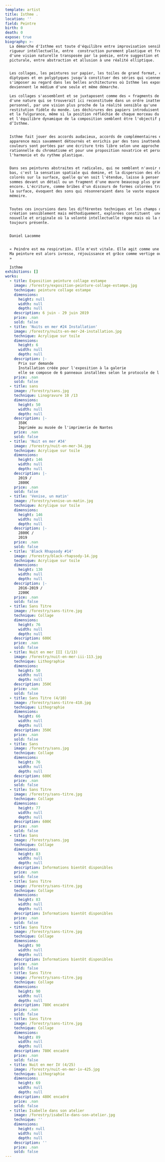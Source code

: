 ```yaml
---
template: artist
title: Isthme .
location: ''
field: Peintre
birth: 0
death: 0
expose: true
biography: >-
  La démarche d'Isthme est toute d'équilibre entre improvisation sensible et
  rigueur intellectuelle, entre  construction purement plastique et frémissement
  d'une vision naturelle transposée par la poésie, entre suggestion et évidence
  picturale, entre abstraction et allusion à une réalité elliptique.


  Les collages, les peintures sur papier, les toiles de grand format, conçues en
  diptyques et en polyptyques jusqu'à constituer des séries qui viennent
  s'imposer au regard dans les belles architectures où Isthme les expose,
  deviennent le médium d'une seule et même démarche.

  Les collages s'assemblent et se juxtaposent comme des « fragments de nature »,
  d'une nature qui se trouverait ici reconstituée dans un ordre inattendu et
  personnel, par une vision plus proche de la réalité sensible qu'une
  restitution fidèle du monde. Les déchirures des papiers introduisent le hasard
  et la fulgurance, même si la position réfléchie de chaque morceau du collage
  et l'équilibre dynamique de la composition semblent être l'objectif principal
  d’Isthme.


  Isthme fait jouer des accords audacieux, accords de complémentaires en
  apparence mais savamment détournés et enrichis par des tons inattendus. Les
  couleurs sont portées par une écriture très libre selon une approche assez
  rationnelle du chromatisme et pour une proposition novatrice et personnelle de
  l'harmonie et du rythme plastique.


  Dans ses peintures abstraites et radicales, qui ne semblent n'avoir ni haut ni
  bas, c'est la sensation spatiale qui domine, et la dispersion des éléments
  colorés sur la surface, quelle qu'en soit l'étendue, laisse à penser que nous
  sommes devant un détail ou un fragment d'une œuvre beaucoup plus grande
  encore. L'écriture, comme bribes d'un discours de formes colorées traversant
  la surface, évoquent des sons qui résonneraient dans le vaste espace de la
  mémoire.


  Toutes ces incursions dans les différentes techniques et les champs de
  création sensiblement mais méthodiquement, explorées constituent  une œuvre
  nouvelle et originale où la volonté intellectuelle règne mais où la main est
  toujours présente.


  Daniel Lacomme


  « Peindre est ma respiration. Elle m'est vitale. Elle agit comme une force ...
  Ma peinture est alors ivresse, réjouissance et grâce comme vertige ou torpeur.
  » 

  Isthme
exhibitions: []
works:
  - title: Exposition peinture collage estampe
    image: /forestry/exposition-peinture-collage-estampe.jpg
    technique: peinture collage estampe
    dimensions:
      height: null
      width: null
      depth: null
    description: 6 juin - 29 juin 2019
    price: .nan
    sold: false
  - title: 'Nuits en mer #24 Installation'
    image: /forestry/nuits-en-mer-24-installation.jpg
    technique: Acrylique sur toile
    dimensions:
      height: 6
      width: null
      depth: null
    description: |-
      Prix sur demande 
      Installation créée pour l'exposition à la galerie 
      elle se compose de 6 panneaux installées selon le protocole de l'artiste
    price: .nan
    sold: false
  - title: sans
    image: /forestry/sans.jpg
    technique: Linogravure 10 /13
    dimensions:
      height: 50
      width: null
      depth: null
    description: |-
      350€
      Imprimée au musée de l'imprimerie de Nantes
    price: .nan
    sold: false
  - title: 'Nuit en mer #34'
    image: /forestry/nuit-en-mer-34.jpg
    technique: Acrylique sur toile
    dimensions:
      height: 146
      width: null
      depth: null
    description: |-
      2019 /
      2800€
    price: .nan
    sold: false
  - title: 'Venise, un matin'
    image: /forestry/venise-un-matin.jpg
    technique: Acrylique sur toile
    dimensions:
      height: 146
      width: null
      depth: null
    description: |-
      2800€ /
      2019
    price: .nan
    sold: false
  - title: 'Black Rhapsody #14'
    image: /forestry/black-rhapsody-14.jpg
    technique: Acrylique sur toile
    dimensions:
      height: 130
      width: null
      depth: null
    description: |-
      2016-2019 /
      2200€
    price: .nan
    sold: false
  - title: Sans Titre
    image: /forestry/sans-titre.jpg
    technique: Collage
    dimensions:
      height: 76
      width: null
      depth: null
    description: 600€
    price: .nan
    sold: false
  - title: Nuit en mer III (1/13)
    image: /forestry/nuit-en-mer-iii-113.jpg
    technique: Lithographie
    dimensions:
      height: 50
      width: null
      depth: null
    description: 350€
    price: .nan
    sold: false
  - title: Sans Titre (4/10)
    image: /forestry/sans-titre-410.jpg
    technique: Lithographie
    dimensions:
      height: 66
      width: null
      depth: null
    description: 350€
    price: .nan
    sold: false
  - title: Sans
    image: /forestry/sans.jpg
    technique: Collage
    dimensions:
      height: 76
      width: null
      depth: null
    description: 600€
    price: .nan
    sold: false
  - title: Sans Titre
    image: /forestry/sans-titre.jpg
    technique: Collage
    dimensions:
      height: 77
      width: null
      depth: null
    description: 600€
    price: .nan
    sold: false
  - title: Sans
    image: /forestry/sans.jpg
    technique: Collage
    dimensions:
      height: 83
      width: null
      depth: null
    description: Informations bientôt disponibles
    price: .nan
    sold: false
  - title: Sans Titre
    image: /forestry/sans-titre.jpg
    technique: Collage
    dimensions:
      height: 83
      width: null
      depth: null
    description: Informations bientôt disponibles
    price: .nan
    sold: false
  - title: Sans Titre
    image: /forestry/sans-titre.jpg
    technique: Collage
    dimensions:
      height: 90
      width: null
      depth: null
    description: Informations bientôt disponibles
    price: .nan
    sold: false
  - title: Sans Titre
    image: /forestry/sans-titre.jpg
    technique: Collage
    dimensions:
      height: 90
      width: null
      depth: null
    description: 780€ encadré
    price: .nan
    sold: false
  - title: Sans Titre
    image: /forestry/sans-titre.jpg
    technique: Collage
    dimensions:
      height: 89
      width: null
      depth: null
    description: 780€ encadré
    price: .nan
    sold: false
  - title: Nuit en mer IV (4/25)
    image: /forestry/nuit-en-mer-iv-425.jpg
    technique: Lithographie
    dimensions:
      height: 69
      width: null
      depth: null
    description: 480€ encadré
    price: .nan
    sold: false
  - title: Isabelle dans son atelier
    image: /forestry/isabelle-dans-son-atelier.jpg
    technique: ''
    dimensions:
      height: null
      width: null
      depth: null
    description: ''
    price: .nan
    sold: false
---
```


